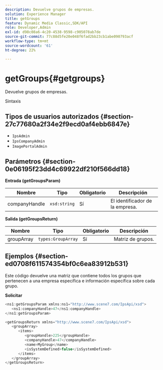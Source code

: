 ```yaml
---
description: Devuelve grupos de empresas.
solution: Experience Manager
title: getGroups
feature: Dynamic Media Classic,SDK/API
role: Developer,Admin
exl-id: d98c08a6-4c20-4538-9598-c905078ab7de
source-git-commit: 77c88d5fe20e048f6fad2bb23cb1abe090793acf
workflow-type: tm+mt
source-wordcount: '61'
ht-degree: 22%

---
```


# getGroups{#getgroups}

Devuelve grupos de empresas.

Sintaxis

## Tipos de usuarios autorizados {#section-27c77680a2f34e2f9ecd0af4ebb6847e}

* `IpsAdmin`
* `IpsCompanyAdmin`
* `ImagePortalAdmin`

## Parámetros {#section-0e06195f23dd4c69922df210f566dd18}

**Entrada (getGroupsParam)**

| Nombre | Tipo | Obligatorio | Descripción |
|---|---|---|---|
| companyHandle | `xsd:string` | Sí | El identificador de la empresa. |

**Salida (getGroupsReturn)**

| Nombre | Tipo | Obligatorio | Descripción |
|---|---|---|---|
| groupArray | `types:GroupArray` | Sí | Matriz de grupos. |

## Ejemplos {#section-ed0708f611574354bf0c6ea83912b531}

Este código devuelve una matriz que contiene todos los grupos que pertenecen a una empresa específica e información específica sobre cada grupo.

**Solicitar**

```java
<ns1:getGroupsParam xmlns:ns1="http://www.scene7.com/IpsApi/xsd">
   <ns1:companyHandle>47</ns1:companyHandle>
</ns1:getGroupsParam>
```

```java
<getGroupsReturn xmlns="http://www.scene7.com/IpsApi/xsd">
   <groupArray>
      <items>
         <groupHandle>225</groupHandle>
         <companyHandle>47</companyHandle>
         <name>MyGroup</name>
         <isSystemDefined>false</isSystemDefined>
      </items>
   </groupArray>
</getGroupsReturn>
```
